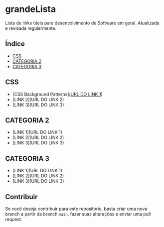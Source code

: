 # grandeLista
Lista de links úteis para desenvolvimento de Software em geral. Atualizada e revisada regularmente.

## Índice

- [CSS](#css)
- [CATEGORIA 2](#categoria-2)
- [CATEGORIA 3](#categoria-3)

## CSS

- [CSS Background Patterns]([URL DO LINK 1](https://www.magicpattern.design/tools/css-backgrounds))
- [LINK 2](URL DO LINK 2)
- [LINK 3](URL DO LINK 3)

## CATEGORIA 2

- [LINK 1](URL DO LINK 1)
- [LINK 2](URL DO LINK 2)
- [LINK 3](URL DO LINK 3)

## CATEGORIA 3

- [LINK 1](URL DO LINK 1)
- [LINK 2](URL DO LINK 2)
- [LINK 3](URL DO LINK 3)

## Contribuir

Se você deseja contribuir para este repositório, basta criar uma nova branch a partir da branch `main`, fazer suas alterações e enviar uma pull request.
